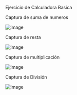Ejercicio de Calculadora Basica


Captura de suma de numeros

![image](https://github.com/Oliverzam/Calculadora/assets/96132154/b5ac5437-9e8f-4c59-abd9-e69b7189c5a1)


Captura de resta

![image](https://github.com/Oliverzam/Calculadora/assets/96132154/fe15527f-c86c-41c5-be11-16ce00128490)

Captura de multiplicación

![image](https://github.com/Oliverzam/Calculadora/assets/96132154/35aeb7c7-98d3-4804-8611-0bc95cc2c16a)

Captura de División

![image](https://github.com/Oliverzam/Calculadora/assets/96132154/9a9f0295-d64b-4b50-9624-d22ba862c971)

